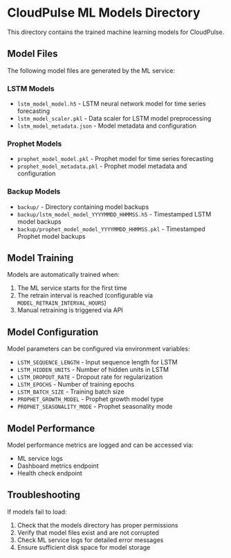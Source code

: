 # CloudPulse ML Models Directory

This directory contains the trained machine learning models for CloudPulse.

## Model Files

The following model files are generated by the ML service:

### LSTM Models
- `lstm_model_model.h5` - LSTM neural network model for time series forecasting
- `lstm_model_scaler.pkl` - Data scaler for LSTM model preprocessing
- `lstm_model_metadata.json` - Model metadata and configuration

### Prophet Models
- `prophet_model_model.pkl` - Prophet model for time series forecasting
- `prophet_model_metadata.pkl` - Prophet model metadata and configuration

### Backup Models
- `backup/` - Directory containing model backups
- `backup/lstm_model_model_YYYYMMDD_HHMMSS.h5` - Timestamped LSTM model backups
- `backup/prophet_model_model_YYYYMMDD_HHMMSS.pkl` - Timestamped Prophet model backups

## Model Training

Models are automatically trained when:
1. The ML service starts for the first time
2. The retrain interval is reached (configurable via `MODEL_RETRAIN_INTERVAL_HOURS`)
3. Manual retraining is triggered via API

## Model Configuration

Model parameters can be configured via environment variables:
- `LSTM_SEQUENCE_LENGTH` - Input sequence length for LSTM
- `LSTM_HIDDEN_UNITS` - Number of hidden units in LSTM
- `LSTM_DROPOUT_RATE` - Dropout rate for regularization
- `LSTM_EPOCHS` - Number of training epochs
- `LSTM_BATCH_SIZE` - Training batch size
- `PROPHET_GROWTH_MODEL` - Prophet growth model type
- `PROPHET_SEASONALITY_MODE` - Prophet seasonality mode

## Model Performance

Model performance metrics are logged and can be accessed via:
- ML service logs
- Dashboard metrics endpoint
- Health check endpoint

## Troubleshooting

If models fail to load:
1. Check that the models directory has proper permissions
2. Verify that model files exist and are not corrupted
3. Check ML service logs for detailed error messages
4. Ensure sufficient disk space for model storage
